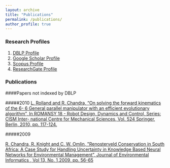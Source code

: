 ```yaml
---
layout: archive
title: "Publications"
permalink: /publications/
author_profile: true
---
```

 
### Research Profiles
  1. [DBLP Profile](http://dblp.uni-trier.de/pers/hd/c/Chandra:Rohitash)
  2. [Google Scholar Profile](https://scholar.google.com.au/citations?user=pVPvRLoAAAAJ&hl=en)
  3. [Scopus Profile](https://www.scopus.com/authid/detail.uri?authorId=35106707300)
  4. [ResearchGate Profile](https://www.researchgate.net/profile/Rohitash_Chandra) 
 
 
### Publications 

<script src="https://bibbase.org/dblp/Chandra:Rohitash?jsonp=1"></script>

####Papers not indexed by DBLP

#####2010
[ L. Rolland and R. Chandra, “On solving the forward kinematics of the 6- 6 General parallel manipulator with an efficient evolutionary algorithm”, In ROMANSY 18 - Robot Design, Dynamics and Control, Series: CISM Inter- national Centre for Mechanical Sciences, Vol. 524 Springer, Berlin, 2010, pp. 117-124.](https://www.researchgate.net/publication/271680908_The_forward_kinematics_of_the_6-6_parallel_manipulator_using_an_evolutionary_algorithm_based_on_generalized_generation_gap_with_parent-centric_crossover) 

#####2009

[R. Chandra, R. Knight and C. W. Omlin, "Renosterveld Conservation in South Africa: A Case Study for Handling    Uncertainty in Knowledge Based Neural Networks for Environmental Management”, Journal of Environmental Informatics , Vol 13, No. 1,2009, pp. 56-65](https://github.com/rohitash-chandra/research/blob/master/2009/ChandraOmlin_2009Environment.pdf)


   
 
 
